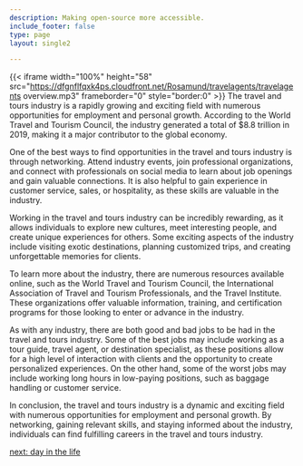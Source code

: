 ```yaml
---
description: Making open-source more accessible.
include_footer: false
type: page
layout: single2

---
```


{{< iframe width="100%" height="58" src="https://dfgnflfqxk4ps.cloudfront.net/Rosamund/travelagents/travelagents overview.mp3" frameborder="0" style="border:0" >}}
The travel and tours industry is a rapidly growing and exciting field with numerous opportunities for employment and personal growth. According to the World Travel and Tourism Council, the industry generated a total of $8.8 trillion in 2019, making it a major contributor to the global economy.

One of the best ways to find opportunities in the travel and tours industry is through networking. Attend industry events, join professional organizations, and connect with professionals on social media to learn about job openings and gain valuable connections. It is also helpful to gain experience in customer service, sales, or hospitality, as these skills are valuable in the industry.

Working in the travel and tours industry can be incredibly rewarding, as it allows individuals to explore new cultures, meet interesting people, and create unique experiences for others. Some exciting aspects of the industry include visiting exotic destinations, planning customized trips, and creating unforgettable memories for clients.

To learn more about the industry, there are numerous resources available online, such as the World Travel and Tourism Council, the International Association of Travel and Tourism Professionals, and the Travel Institute. These organizations offer valuable information, training, and certification programs for those looking to enter or advance in the industry.

As with any industry, there are both good and bad jobs to be had in the travel and tours industry. Some of the best jobs may include working as a tour guide, travel agent, or destination specialist, as these positions allow for a high level of interaction with clients and the opportunity to create personalized experiences. On the other hand, some of the worst jobs may include working long hours in low-paying positions, such as baggage handling or customer service.

In conclusion, the travel and tours industry is a dynamic and exciting field with numerous opportunities for employment and personal growth. By networking, gaining relevant skills, and staying informed about the industry, individuals can find fulfilling careers in the travel and tours industry.


<a href="https://workdojos.com/travelagents/day-in-the-life">next: day in the life</a>
